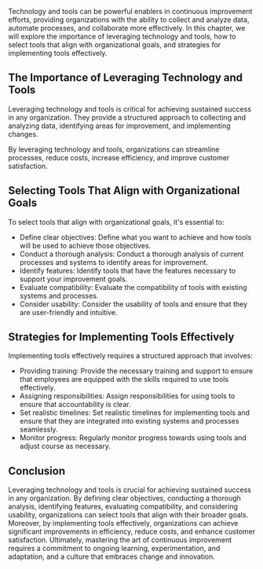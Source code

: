 
Technology and tools can be powerful enablers in continuous improvement efforts, providing organizations with the ability to collect and analyze data, automate processes, and collaborate more effectively. In this chapter, we will explore the importance of leveraging technology and tools, how to select tools that align with organizational goals, and strategies for implementing tools effectively.

The Importance of Leveraging Technology and Tools
-------------------------------------------------

Leveraging technology and tools is critical for achieving sustained success in any organization. They provide a structured approach to collecting and analyzing data, identifying areas for improvement, and implementing changes.

By leveraging technology and tools, organizations can streamline processes, reduce costs, increase efficiency, and improve customer satisfaction.

Selecting Tools That Align with Organizational Goals
----------------------------------------------------

To select tools that align with organizational goals, it's essential to:

* Define clear objectives: Define what you want to achieve and how tools will be used to achieve those objectives.
* Conduct a thorough analysis: Conduct a thorough analysis of current processes and systems to identify areas for improvement.
* Identify features: Identify tools that have the features necessary to support your improvement goals.
* Evaluate compatibility: Evaluate the compatibility of tools with existing systems and processes.
* Consider usability: Consider the usability of tools and ensure that they are user-friendly and intuitive.

Strategies for Implementing Tools Effectively
---------------------------------------------

Implementing tools effectively requires a structured approach that involves:

* Providing training: Provide the necessary training and support to ensure that employees are equipped with the skills required to use tools effectively.
* Assigning responsibilities: Assign responsibilities for using tools to ensure that accountability is clear.
* Set realistic timelines: Set realistic timelines for implementing tools and ensure that they are integrated into existing systems and processes seamlessly.
* Monitor progress: Regularly monitor progress towards using tools and adjust course as necessary.

Conclusion
----------

Leveraging technology and tools is crucial for achieving sustained success in any organization. By defining clear objectives, conducting a thorough analysis, identifying features, evaluating compatibility, and considering usability, organizations can select tools that align with their broader goals. Moreover, by implementing tools effectively, organizations can achieve significant improvements in efficiency, reduce costs, and enhance customer satisfaction. Ultimately, mastering the art of continuous improvement requires a commitment to ongoing learning, experimentation, and adaptation, and a culture that embraces change and innovation.
